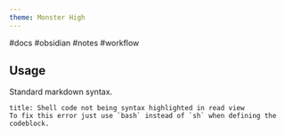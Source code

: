 ```yaml
---
theme: Monster High
---
```

#docs #obsidian #notes #workflow

## Usage
Standard markdown syntax.

```ad-bug
title: Shell code not being syntax highlighted in read view
To fix this error just use `bash` instead of `sh` when defining the codeblock.
```
